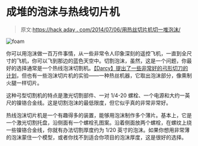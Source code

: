 # 成堆的泡沫与热线切片机

> 原文:[https://hack aday . com/2014/07/06/用热丝切片机切一堆泡沫/](https://hackaday.com/2014/07/06/piles-of-foam-with-a-hot-wire-slicer/)

![foam](../Images/7212597f2ea8faeafc87aeacf87639b3.png)

你可以用泡沫做一百万件事情，从一些非常令人印象深刻的遥控飞机，一直到全尺寸的飞机，你可以飞到那边的蓝色天空中。切割泡沫，虽然，这是一个问题，你最好的选择通常是一个热线泡沫切割机。[【Darcy】提出了一些非常好的弓形切刀的计划](http://inventorartist.com/in-love-with-foam/)，但也有一些泡沫切片机的实验——一种热丝机器，它取出泡沫部分，像熏制火腿一样切片。

这种弓型切割机的特点是激光切割部件、一对 1/4-20 螺栓、一个电源和大约一英尺的镍铬合金线。这是切割泡沫的最低限度，但它似乎真的非常非常好。

热线泡沫切片机是一个有趣得多的装置，能够用泡沫制作多个薄片。基本上，它是一个激光切割托盘，沿侧面有一个螺栓孔图案。沿着侧面放两个螺栓，在螺纹上绕一些镍铬合金线，你就有办法切割厚度约为 1/20 英寸的泡沫。如果你想用非常薄的泡沫蒙住一个模型，或者你找不到适合你项目的泡沫厚度，这是很好的选择。